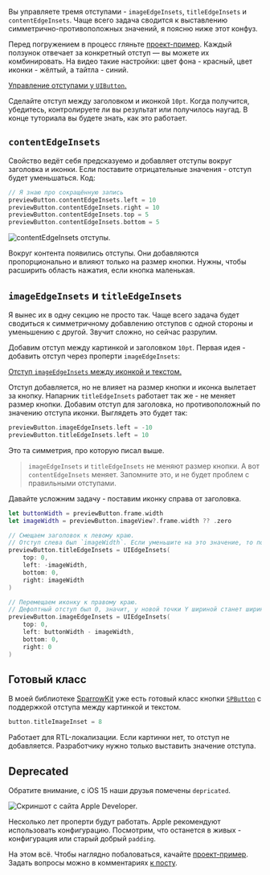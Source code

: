 Вы управляете тремя отступами - `imageEdgeInsets`, `titleEdgeInsets` и `contentEdgeInsets`. Чаще всего задача сводится к выставлению симметрично-противоположных значений, я поясню ниже этот конфуз.

Перед погружением в процесс гляньте [проект-пример](https://cdn.sparrowcode.io/tutorials/edge-insets-uibutton/example-project.zip). Каждый ползунок отвечает за конкретный отступ — вы можете их комбинировать. На видео такие настройки: цвет фона - красный, цвет иконки - жёлтый, а тайтла - синий.

[Управление отступами у `UIButton`.](https://cdn.sparrowcode.io/tutorials/edge-insets-uibutton/edge-insets-uibutton-example-preview.mov)

Сделайте отступ между заголовком и иконкой `10pt`. Когда получится, убедитесь, контролируете ли вы результат или получилось наугад. В конце туториала вы будете знать, как это работает.

## `contentEdgeInsets`

Свойство ведёт себя предсказуемо и добавляет отступы вокруг заголовка и иконки. Если поставите отрицательные значения - отступ будет уменьшаться. Код:

```swift
// Я знаю про сокращённую запись
previewButton.contentEdgeInsets.left = 10
previewButton.contentEdgeInsets.right = 10
previewButton.contentEdgeInsets.top = 5
previewButton.contentEdgeInsets.bottom = 5
```

![`contentEdgeInsets` отступы.](https://cdn.sparrowcode.io/tutorials/edge-insets-uibutton/content-edge-insets.png)

Вокруг контента появились отступы. Они добавляются пропорционально и влияют только на размер кнопки. Нужны, чтобы расширить область нажатия, если кнопка маленькая.

## `imageEdgeInsets` и `titleEdgeInsets`

Я вынес их в одну секцию не просто так. Чаще всего задача будет сводиться к симметричному добавлению отступов с одной стороны и уменьшению с другой. Звучит сложно, но сейчас разрулим.

Добавим отступ между картинкой и заголовком `10pt`. Первая идея - добавить отступ через проперти `imageEdgeInsets`:

[Отступ `imageEdgeInsets` между иконкой и текстом.](https://cdn.sparrowcode.io/tutorials/edge-insets-uibutton/image-edge-insets-space-icon-title.mov)

Отступ добавляется, но не влияет на размер кнопки и иконка вылетает за кнопку. Напарник `titleEdgeInsets` работает так же - не меняет размер кнопки. Добавим отступ для заголовка, но противоположный по значению отступа иконки. Выглядеть это будет так:

```swift
previewButton.imageEdgeInsets.left = -10
previewButton.titleEdgeInsets.left = 10
```

Это та симметрия, про которую писал выше.

>`imageEdgeInsets` и `titleEdgeInsets` не меняют размер кнопки. А вот `contentEdgeInsets` меняет. Запомните это, и не будет проблем с правильными отступами.

Давайте усложним задачу - поставим иконку справа от заголовка.

```swift
let buttonWidth = previewButton.frame.width
let imageWidth = previewButton.imageView?.frame.width ?? .zero

// Смещаем заголовок к левому краю. 
// Отступ слева был `imageWidth`. Если уменьшите на это значение, то получите левый край.
previewButton.titleEdgeInsets = UIEdgeInsets(
    top: 0, 
    left: -imageWidth, 
    bottom: 0, 
    right: imageWidth
)

// Перемещаем иконку к правому краю.
// Дефолтный отступ был 0, значит, у новой точки Y шириной станет ширина иконки.
previewButton.imageEdgeInsets = UIEdgeInsets(
    top: 0, 
    left: buttonWidth - imageWidth, 
    bottom: 0, 
    right: 0
)
```

## Готовый класс

В моей библиотеке [SparrowKit](https://github.com/ivanvorobei/SparrowKit) уже есть готовый класс кнопки [`SPButton`](https://github.com/ivanvorobei/SparrowKit/blob/main/Sources/SparrowKit/UIKit/Classes/Buttons/SPButton.swift) с поддержкой отступа между картинкой и текстом.

```swift
button.titleImageInset = 8
```

Работает для RTL-локализации. Если картинки нет, то отступ не добавляется. Разработчику нужно только выставить значение отступа.

## Deprecated

Обратите внимание, с iOS 15 наши друзья помечены `depriсated`.

![Скриншот с сайта Apple Developer.](https://cdn.sparrowcode.io/tutorials/edge-insets-uibutton/depricated.png)

Несколько лет проперти будут работать. Apple рекомендуют использовать конфигурацию. Посмотрим, что останется в живых - конфигурация или старый добрый `padding`.

На этом всё. Чтобы наглядно побаловаться, качайте [проект-пример](https://cdn.sparrowcode.io/tutorials/edge-insets-uibutton/example-project.zip). Задать вопросы можно в комментариях [к посту](https://t.me/sparrowcode/99).
